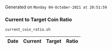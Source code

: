 Generated on `Monday 04-October-2021 at 20:51:59`

### Current to Target Coin Ratio
`current_coin_ratio.sh`

Date|Current|Target|Ratio
---|---|---|---
